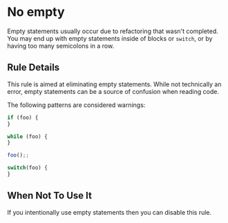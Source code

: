 # No empty

Empty statements usually occur due to refactoring that wasn't completed. You may end up with empty statements inside of blocks or `switch`, or by having too many semicolons in a row. 

## Rule Details

This rule is aimed at eliminating empty statements. While not technically an error, empty statements can be a source of confusion when reading code. 

The following patterns are considered warnings:

```js
if (foo) {
}

while (foo) {
}

foo();;

switch(foo) {
}
```

## When Not To Use It

If you intentionally use empty statements then you can disable this rule.

